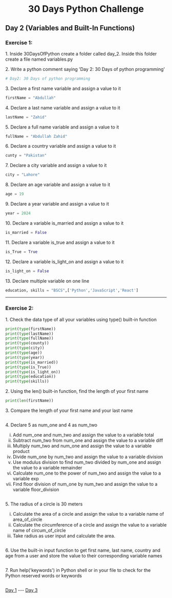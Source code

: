 <h1 align="center">30 Days Python Challenge</h1>
<h2>Day 2 (Variables and Built-In Functions)</h1>
<h3>Exercise 1:</h3>
<p>1. Inside 30DaysOfPython create a folder called day_2. Inside this folder create a file named variables.py</p>

<p>2. Write a python comment saying 'Day 2: 30 Days of python programming'</p>

```py
# Day2: 30 Days of python programming
```

<p>3. Declare a first name variable and assign a value to it</p>

```py
firstName = "Abdullah"
```

<p>4. Declare a last name variable and assign a value to it</p>

```py
lastName = "Zahid"
```

<p>5. Declare a full name variable and assign a value to it</p>

```py
fullName = "Abdullah Zahid"
```

<p>6. Declare a country variable and assign a value to it</p>

```py
cunty = "Pakistan"

```

<p>7. Declare a city variable and assign a value to it</p>

```py
city = "Lahore"
```

<p>8. Declare an age variable and assign a value to it </p>

```py
age = 19
```

<p>9. Declare a year variable and assign a value to it</p>

```py
year = 2024
```

<p>10. Declare a variable is_married and assign a value to it</p>

```py
is_married = False
```

<p>11. Declare a variable is_true and assign a value to it</p>

```py
is_True = True
```

<p>12. Declare a variable is_light_on and assign a value to it</p>

```py
is_light_on = False
```

<p>13. Declare multiple variable on one line</p>

```py
education, skills = "BSCS",['Python','JavaScript','React']
```
<hr/>
<h3>Exercise 2:</h3>
<p>1. Check the data type of all your variables using type() built-in function</p>

```py
print(type(firstName))
print(type(lastName))
print(type(fullName))
print(type(county))
print(type(city))
print(type(age))
print(type(year))
print(type(is_married))
print(type(is_True))
print(type(is_light_on))
print(type(education))
print(type(skills))
```

<p>2. Using the len() built-in function, find the length of your first name</p>

```py
print(len(firstName))
```

<p>3. Compare the length of your first name and your last name</p>

```py

```

<p>4. Declare 5 as num_one and 4 as num_two</p>
<ol type="i">
    <li>Add num_one and num_two and assign the value to a variable total</li>
    <li>Subtract num_two from num_one and assign the value to a variable diff
</li>
    <li>Multiply num_two and num_one and assign the value to a variable product</li>
    <li>Divide num_one by num_two and assign the value to a variable division</li>
    <li>Use modulus division to find num_two divided by num_one and assign the value to a variable remainder</li>
    <li>Calculate num_one to the power of num_two and assign the value to a variable exp</li>
    <li>Find floor division of num_one by num_two and assign the value to a variable floor_division</li>
</ol>

```py

```

<p>5. The radius of a circle is 30 meters</p>
<ol type="i">
    <li>Calculate the area of a circle and assign the value to a variable name of area_of_circle</li>
    <li>Calculate the circumference of a circle and assign the value to a variable name of circum_of_circle</li>
    <li>Take radius as user input and calculate the area.</li>
</ol>

```py

```

<p>6. Use the built-in input function to get first name, last name, country and age from a user and store the value to their corresponding variable names</p>

```py

```

<p>7. Run help('keywords') in Python shell or in your file to check for the Python reserved words or keywords</p>

```py

```
<a href="Day1.md">Day 1</a> --- <a href="Day3.md">Day 3</a>